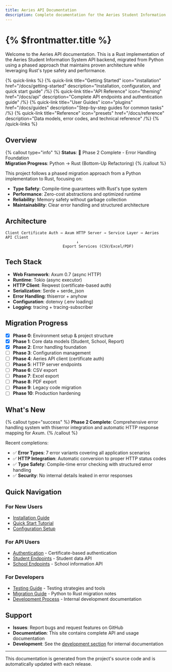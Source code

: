 ```yaml
---
title: Aeries API Documentation
description: Complete documentation for the Aeries Student Information System API - Rust implementation
---
```


# {% $frontmatter.title %}

Welcome to the Aeries API documentation. This is a Rust implementation of the Aeries Student Information System API backend, migrated from Python using a phased approach that maintains proven architecture while leveraging Rust's type safety and performance.

{% quick-links %}
  {% quick-link title="Getting Started" icon="installation" href="/docs/getting-started" description="Installation, configuration, and quick start guide" /%}
  {% quick-link title="API Reference" icon="theming" href="/docs/api" description="Complete API endpoints and authentication guide" /%}
  {% quick-link title="User Guides" icon="plugins" href="/docs/guides" description="Step-by-step guides for common tasks" /%}
  {% quick-link title="Reference" icon="presets" href="/docs/reference" description="Data models, error codes, and technical reference" /%}
{% /quick-links %}

## Overview

{% callout type="info" %}
**Status**: 🚧 Phase 2 Complete - Error Handling Foundation  
**Migration Progress**: Python → Rust (Bottom-Up Refactoring)
{% /callout %}

This project follows a phased migration approach from a Python implementation to Rust, focusing on:

- **Type Safety**: Compile-time guarantees with Rust's type system
- **Performance**: Zero-cost abstractions and optimized runtime
- **Reliability**: Memory safety without garbage collection
- **Maintainability**: Clear error handling and structured architecture

## Architecture

```
Client Certificate Auth → Axum HTTP Server → Service Layer → Aeries API Client
                               ↓
                         Export Services (CSV/Excel/PDF)
```

## Tech Stack

- **Web Framework**: Axum 0.7 (async HTTP)
- **Runtime**: Tokio (async executor) 
- **HTTP Client**: Reqwest (certificate-based auth)
- **Serialization**: Serde + serde_json
- **Error Handling**: thiserror + anyhow
- **Configuration**: dotenvy (.env loading)
- **Logging**: tracing + tracing-subscriber

## Migration Progress

- [x] **Phase 0**: Environment setup & project structure
- [x] **Phase 1**: Core data models (Student, School, Report)  
- [x] **Phase 2**: Error handling foundation
- [ ] **Phase 3**: Configuration management
- [ ] **Phase 4**: Aeries API client (certificate auth)
- [ ] **Phase 5**: HTTP server endpoints
- [ ] **Phase 6**: CSV export
- [ ] **Phase 7**: Excel export  
- [ ] **Phase 8**: PDF export
- [ ] **Phase 9**: Legacy code migration
- [ ] **Phase 10**: Production hardening

## What's New

{% callout type="success" %}
**Phase 2 Complete**: Comprehensive error handling system with thiserror integration and automatic HTTP response mapping for Axum.
{% /callout %}

Recent completions:
- ✅ **Error Types**: 7 error variants covering all application scenarios
- ✅ **HTTP Integration**: Automatic conversion to proper HTTP status codes
- ✅ **Type Safety**: Compile-time error checking with structured error handling
- ✅ **Security**: No internal details leaked in error responses

## Quick Navigation

### For New Users
- [Installation Guide](/docs/getting-started/installation)
- [Quick Start Tutorial](/docs/getting-started/quick-start)
- [Configuration Setup](/docs/getting-started/configuration)

### For API Users  
- [Authentication](/docs/api/authentication) - Certificate-based authentication
- [Student Endpoints](/docs/api/students) - Student data API
- [School Endpoints](/docs/api/schools) - School information API

### For Developers
- [Testing Guide](/docs/guides/testing) - Testing strategies and tools
- [Migration Guide](/docs/guides/migration) - Python to Rust migration notes
- [Development Process](/docs/development) - Internal development documentation

## Support

- **Issues**: Report bugs and request features on GitHub
- **Documentation**: This site contains complete API and usage documentation
- **Development**: See the [development section](/docs/development) for internal documentation

---

This documentation is generated from the project's source code and is automatically updated with each release.
